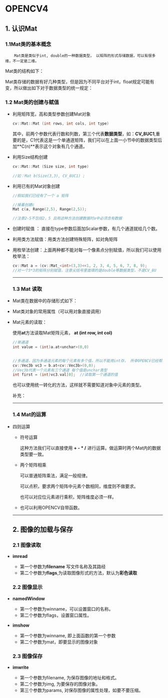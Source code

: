 # OPENCV4





## 1. 认识Mat

### 1.1Mat类的基本概念

 		Mat类是类似于int, double的一种数据类型， 以矩阵的形式存储数据，可以有很多维，不一定是二维。



Mat类的结构如下：







Mat类存储的数据有好几种类型，但是因为不同平台对于int，float规定可能有变，所以做出如下对于数据类型的统一规定：







### 1.2 Mat类的创建与赋值



* 利用矩阵宽，高和类型参数创建Mat对象

  ```c++
  cv::Mat::Mat (int rows, int cols, int type)
  ```

  其中，前两个参数代表行数和列数，第三个代表**数据类型**，如：**CV_8UC1**,重要的是，C1代表这是一个单通道矩阵，我们可以在上面一小节中的数据类型后加**C(n)**表示这个对象有几个通道。

* 利用Size结构创建

  ```c++
  cv::Mat::Mat (Size size, int type)
      
  //如：Mat b(Size(3,3), CV_8UC1) ;   
  ```

* 利用已有的Mat对象创建

  ```c++
  //假如我们已经有了一个 a 矩阵
  
  //接着创建c 
  Mat c(a, Range(2,5), Range(2,5));
  
  //注意2-5不包括2，5 且用这种方法创建数据时a中必须含有数据
  ```



* 创建时赋值 ： 直接在type参数后面加Scalar参数，有几个通道就给几个数。

* 利用类方法赋值：用类方法创建特殊矩阵，如对角矩阵

* 用枚举法创建：上面两种都不能对每一个像素点分别赋值，所以我们可以使用枚举法：

  ```c++
  cv::Mat a = (cv::Mat_<int>(3,3)<<1, 2, 3, 4, 5, 6, 7, 8, 9);
  //对一个3*3的矩阵分别赋值，注意尖括号里面填的是double等数据类型，不是CV_8U
  ```

  ---

  

  ### 1.3 Mat 读取

* Mat类在数据中的存储形式如下：







* Mat类对象的常用属性（可以用对象直接调用）





* Mat元素的读取：

  使用**at**方法读取Mat矩阵元素， **at (int row, int col)**

  ```c++
  //单通道
  int value = (int)a.at<unchar>(0,0)
  
      
  //多通道，因为多通道元素的每个元素有多个值，所以不能用int存， 所幸OPENCV已经帮我们定义了一些类型
  cv::Vec3b vc3 = b.at<cv::Vec3b>(0,0);
  //Vec3b代表一个元素有三个通道 每个值是unchar类型
  int first = (int)vc3.val[0];  //读取第一个通道的值
  ```

  也可以使用统一转化的方法，这样就不需要知道对象中元素的类型。

  补充：

  ---

  ### 1.4 Mat的运算

* 四则运算

  

  * 符号运算

    这种方法我们可以直接使用 **+  -  *  /** 进行运算。做运算时两个Mat内的数据类型要一致。

  * 两个矩阵相乘

    可以普通矩阵乘法，满足一般规律。

    可以点积，要求两个矩阵中元素个数相同，维度则不做要求。

    也可以对应位元素进行乘积，矩阵维度必须一样。

  * 也可以利用OPENCV自带函数。

  ---

  

  

  

  ## 2.  图像的加载与保存

  

  ### 2.1  图像读取 

- **imread**

  - 第一个参数为**filename** 写文件名称及其路经
  - 第二个参数为**flags**,为读取图像形式的方法，默认为**彩色读取**

  ###  2.2 图像显示

- **namedWindow**
  - 第一个参数为winname，可以设置窗口的名称。
  - 第二个参数为flags，设置窗口属性。

- **imshow**

  - 第一个参数为winname, 即上面函数的第一个参数
  - 第二个参数为mat，即要显示的图像对象

  ###  2.3  图像保存

- **imwrite**
  - 第一个参数为filename, 为保存图像的地址和格式。
  - 第二个参数为img, 为要保存的图像对象。
  - 第三个参数为params, 对保存图像的属性处理，如要不要压缩。





